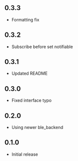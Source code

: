 ## 0.3.3

* Formatting fix

## 0.3.2

* Subscribe before set notifiable

## 0.3.1

* Updated README

## 0.3.0

* Fixed interface typo

## 0.2.0

* Using newer ble_backend

## 0.1.0

* Initial release
